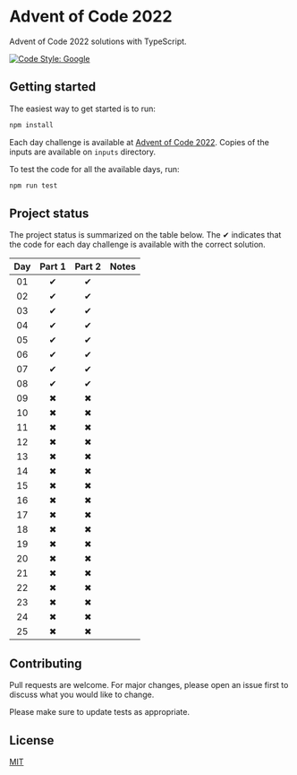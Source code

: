 # Advent of Code 2022

Advent of Code 2022 solutions with TypeScript.

[![Code Style: Google](https://img.shields.io/badge/code%20style-google-blueviolet.svg)](https://github.com/google/gts)

## Getting started

The easiest way to get started is to run:

```sh
npm install
```

Each day challenge is available at
[Advent of Code 2022](https://adventofcode.com/2022). Copies of the inputs are
available on `inputs` directory.

To test the code for all the available days,
run:

```sh
npm run test
```

## Project status

The project status is summarized on the table below. The ✔ indicates that the
code for each day challenge is available with the correct solution.

| Day | Part 1 | Part 2 | Notes |
| :-: | :----: | :----: | :---- |
| 01  |   ✔    |   ✔    |       |
| 02  |   ✔    |   ✔    |       |
| 03  |   ✔    |   ✔    |       |
| 04  |   ✔    |   ✔    |       |
| 05  |   ✔    |   ✔    |       |
| 06  |   ✔    |   ✔    |       |
| 07  |   ✔    |   ✔    |       |
| 08  |   ✔    |   ✔    |       |
| 09  |   ✖    |   ✖    |       |
| 10  |   ✖    |   ✖    |       |
| 11  |   ✖    |   ✖    |       |
| 12  |   ✖    |   ✖    |       |
| 13  |   ✖    |   ✖    |       |
| 14  |   ✖    |   ✖    |       |
| 15  |   ✖    |   ✖    |       |
| 16  |   ✖    |   ✖    |       |
| 17  |   ✖    |   ✖    |       |
| 18  |   ✖    |   ✖    |       |
| 19  |   ✖    |   ✖    |       |
| 20  |   ✖    |   ✖    |       |
| 21  |   ✖    |   ✖    |       |
| 22  |   ✖    |   ✖    |       |
| 23  |   ✖    |   ✖    |       |
| 24  |   ✖    |   ✖    |       |
| 25  |   ✖    |   ✖    |       |

## Contributing

Pull requests are welcome. For major changes, please open an issue first to discuss what you would like to change.

Please make sure to update tests as appropriate.

## License

[MIT](https://maxroecker.mit-license.org/)
